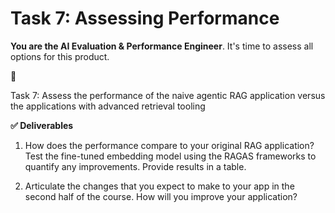 # Task 7: Assessing Performance

**You are the AI Evaluation & Performance Engineer**.  It's time to assess all options for this product.

<aside>
📝

Task 7: Assess the performance of the naive agentic RAG application versus the applications with advanced retrieval tooling

</aside>

**✅ Deliverables**

1. How does the performance compare to your original RAG application?  Test the fine-tuned embedding model using the RAGAS frameworks to quantify any improvements.  Provide results in a table.

    

2. Articulate the changes that you expect to make to your app in the second half of the course. How will you improve your application?